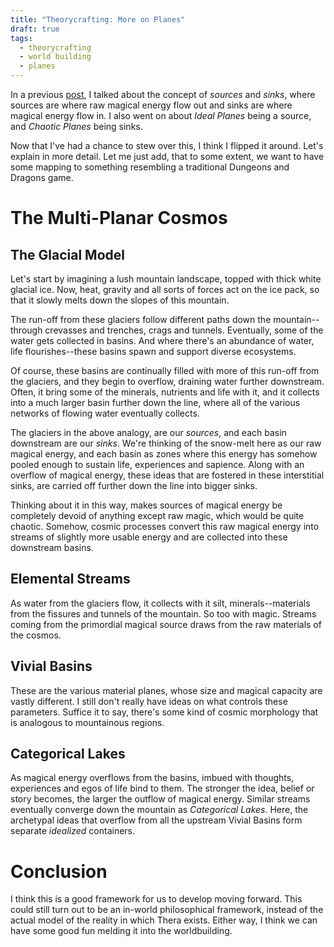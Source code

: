 ```yaml
---
title: "Theorycrafting: More on Planes"
draft: true
tags:
  - theorycrafting
  - world building
  - planes
---
```


In a previous [post](/blog/theorycrafting-planes), I talked about the concept
of *sources* and *sinks*, where sources are where raw magical energy flow out
and sinks are where magical energy flow in. I also went on about *Ideal Planes* 
being a source, and *Chaotic Planes* being sinks.

Now that I've had a chance to stew over this, I think I flipped it around. Let's 
explain in more detail. Let me just add, that to some extent, we want to have 
some mapping to something resembling a traditional Dungeons and Dragons game.

# The Multi-Planar Cosmos

## The Glacial Model
Let's start by imagining a lush mountain landscape, topped with thick white
glacial ice. Now, heat, gravity and all sorts of forces act on the ice pack, so
that it slowly melts down the slopes of this mountain.

The run-off from these glaciers follow different paths down the mountain--
through crevasses and trenches, crags and tunnels. Eventually, some of the water
gets collected in basins. And where there's an abundance
of water, life flourishes--these basins spawn and support diverse ecosystems.

Of course, these basins are continually filled with more of this run-off from the
glaciers, and they begin to overflow, draining water further downstream. Often, 
it bring some of the minerals, nutrients and life with it, and it collects into
a much larger basin further down the line, where all of the various networks of
flowing water eventually collects.

The glaciers in the above analogy, are our *sources*, and each basin downstream
are our *sinks*. We're thinking of the snow-melt here as our raw magical energy,
and each basin as zones where this energy has somehow pooled enough to sustain
life, experiences and sapience. Along with an overflow of magical energy, these
ideas that are fostered in these interstitial sinks, are carried off further down
the line into bigger sinks.

Thinking about it in this way, makes sources of magical energy be completely 
devoid of anything except raw magic, which would be quite chaotic. Somehow, 
cosmic processes convert this raw magical energy into streams of slightly more
usable energy and are collected into these downstream basins.

## Elemental Streams

As water from the glaciers flow, it collects with it silt, minerals--materials
from the fissures and tunnels of the mountain. So too with magic. Streams coming
from the primordial magical source draws from the raw materials of the cosmos.

## Vivial Basins

These are the various material planes, whose size and magical capacity are
vastly different. I still don't really have ideas on what controls these 
parameters. Suffice it to say, there's some kind of cosmic morphology that is
analogous to mountainous regions.

## Categorical Lakes

As magical energy overflows from the basins, imbued with thoughts, experiences 
and egos of life bind to them. The stronger the idea, belief or story becomes, 
the larger the outflow of magical energy. Similar streams eventually converge 
down the mountain as *Categorical Lakes*. Here, the archetypal ideas that 
overflow from all the upstream Vivial Basins form separate *idealized* containers.

# Conclusion

I think this is a good framework for us to develop moving forward. This could
still turn out to be an in-world philosophical framework, instead of the actual
model of the reality in which Thera exists. Either way, I think we can have some
good fun melding it into the worldbuilding.